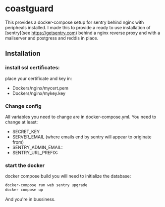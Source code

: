 # coastguard
This provides a docker-compose setup for sentry behind nginx with peripheals installed.
I made this to provide a ready to use installation of [sentry](see https://getsentry.com) behind a nginx reverse proxy and with a mailserver and postgress and reddis in place.

## Installation
### install ssl certificates:
place your certificate and key in:
* Dockers/nginx/mycert.pem
* Dockers/nginx/mykey.key

### Change config
All variables you need to change are in docker-compose.yml. You need to change at least:
  * SECRET_KEY
  * SERVER_EMAIL (where emails end by sentry will appear to originate from)
  * SENTRY_ADMIN_EMAIL:
  * SENTRY_URL_PREFIX: 
  
### start the docker
docker compose build
you will need to initialize the database:
  ```bash
docker-compose run web sentry upgrade
docker compose up
```
And you're in bussiness.
